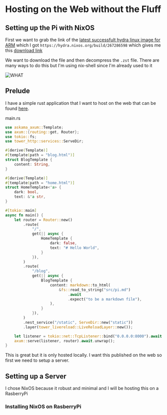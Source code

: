 # Hosting on the Web without the Fluff



## Setting up the Pi with NixOS

First we want to grab the link of the [latest successfult hydra linux image for ARM](https://hydra.nixos.org/job/nixos/trunk-combined/nixos.sd_image.aarch64-linux)
which I got `https://hydra.nixos.org/build/267286598` which gives me this [download link](https://hydra.nixos.org/build/267286598/download/1/nixos-sd-image-24.11pre656713.dc14ed91132e-aarch64-linux.img.zst)

We want to download the file and then decompress the `.zst` file. 
There are many ways to do this but I'm using nix-shell since I'm already used to it

![WHAT](https://cdn.discordapp.com/attachments/1039619925284749406/1266004795534082131/image.png "Title")








## Prelude
I have a simple rust application that I want to host on the web that can be found [here](https://github.com/NitroSniper/ortin.git). 

main.rs
```rust
use askama_axum::Template;
use axum::{routing::get, Router};
use tokio::fs;
use tower_http::services::ServeDir;

#[derive(Template)]
#[template(path = "blog.html")]
struct BlogTemplate {
    content: String,
}

#[derive(Template)]
#[template(path = "home.html")]
struct HomeTemplate<'a> {
    dark: bool,
    text: &'a str,
}

#[tokio::main]
async fn main() {
    let router = Router::new()
        .route(
            "/",
            get(|| async {
                HomeTemplate {
                    dark: false,
                    text: "# Hello World",
                }
            }),
        )
        .route(
            "/blog",
            get(|| async {
                BlogTemplate {
                    content: markdown::to_html(
                        &fs::read_to_string("src/pi.md")
                            .await
                            .expect("to be a markdown file"),
                    ),
                }
            }),
        )
        .nest_service("/static", ServeDir::new("static"))
        .layer(tower_livereload::LiveReloadLayer::new());

    let listener = tokio::net::TcpListener::bind("0.0.0.0:8000").await.unwrap();
    axum::serve(listener, router).await.unwrap();
}
```
This is great but it is only hosted locally. I want this published on the web so first we need to setup a server. 

## Setting up a Server
I chose NixOS because it robust and minimal and I will be hosting this on a RasberryPi

### Installing NixOS on RasberryPi








